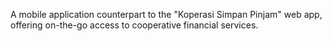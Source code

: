 A mobile application counterpart to the "Koperasi Simpan Pinjam" web app, offering on-the-go access to cooperative financial services.